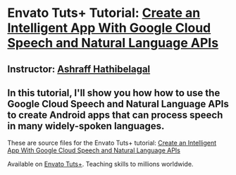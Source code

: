 # Envato Tuts+ Tutorial: [Create an Intelligent App With Google Cloud Speech and Natural Language APIs][published url]
## Instructor: [Ashraff Hathibelagal][instructor url]


In this tutorial, I'll show you how how to use the Google Cloud Speech and Natural Language APIs to create Android apps that can process speech in many widely-spoken languages.
------

These are source files for the Envato Tuts+ tutorial: [Create an Intelligent App With Google Cloud Speech and Natural Language APIs][published url]

Available on [Envato Tuts+](https://tutsplus.com). Teaching skills to millions worldwide.

[published url]: http://code.tutsplus.com/tutorials/create-an-intelligent-app-with-google-cloud-speech-and-natural-language-apis--cms-28890
[instructor url]: https://tutsplus.com/authors/ashraff-hathibelagal
